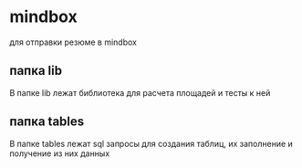 # mindbox
для отправки резюме в mindbox

## папка lib
  В папке lib лежат библиотека для расчета площадей и тесты к ней

## папка tables
  В папке tables лежат sql запросы для создания таблиц, их заполнение и получение из них данных
